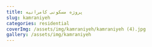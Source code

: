 ```yaml
---
title: پروژه مسکونی کامرانیه
slug: kamraniyeh
categories: residential
coverImg: /assets/img/kamraniyeh/kamraniyeh (4).jpg
gallery: /assets/img/kamraniyeh
---
```

